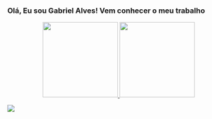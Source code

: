 ### Olá, Eu sou Gabriel Alves! Vem conhecer o meu trabalho

<div align="center">
  
  <a href="https://github.com/kpzinnm">
  <img height="170" src="https://github-readme-stats.vercel.app/api?username=kpzinnm&show_icons=true&theme=nightowl">
  <img height="170" src="https://github-readme-stats.vercel.app/api/top-langs/?username=kpzinnm&layout=compact&theme=nightowl">
    
</div>

  <a href = "mailto:gabriel.barradev@gmail.com"><img src="https://img.shields.io/badge/-Gmail-%23333?style=for-the-badge&logo=gmail&logoColor=white" target="_blank"></a>

